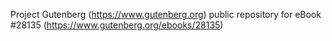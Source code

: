 Project Gutenberg (https://www.gutenberg.org) public repository for eBook #28135 (https://www.gutenberg.org/ebooks/28135)
